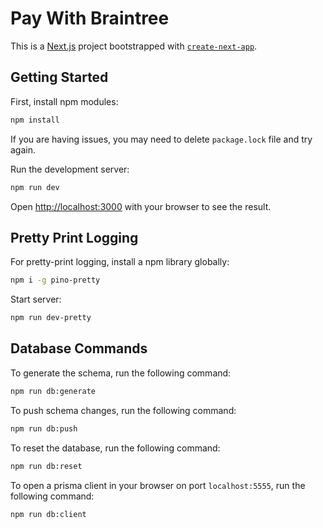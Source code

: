 # Pay With Braintree

This is a [Next.js](https://nextjs.org/) project bootstrapped with [`create-next-app`](https://github.com/vercel/next.js/tree/canary/packages/create-next-app).

## Getting Started

First, install npm modules:

```bash
npm install
```

If you are having issues, you may need to delete `package.lock` file and try again.

Run the development server:

```bash
npm run dev
```

Open [http://localhost:3000](http://localhost:3000) with your browser to see the result.

## Pretty Print Logging

For pretty-print logging, install a npm library globally:

```bash
npm i -g pino-pretty
```

Start server:

```bash
npm run dev-pretty
```

## Database Commands

To generate the schema, run the following command:

```bash
npm run db:generate
```

To push schema changes, run the following command:

```bash
npm run db:push
```

To reset the database, run the following command:

```bash
npm run db:reset
```

To open a prisma client in your browser on port `localhost:5555`, run the following command:

```bash
npm run db:client
```
